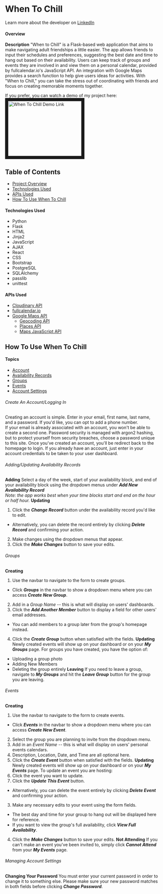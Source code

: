 # When To Chill

Learn more about the developer on [LinkedIn](https://www.linkedin.com/in/desiree-morimoto-9470481b0/)

#### <a name="overview"></a>Overview
**Description**
"When to Chill" is a Flask-based web application that aims to make navigating adult friendships a little easier. The app allows friends to input their schedules and preferences, suggesting the best date and time to hang out based on their availability. Users can keep track of groups and events they are involved in and view them on a personal calendar, provided by fullcalendar.io's JavaScript API. An integration with Google Maps provides a search function to help give users ideas for activities. With "When to Chill," you can take the stress out of coordinating with friends and focus on creating memorable moments together.

If you prefer, you can watch a demo of my project here:
<a href="http://www.youtube.com/watch?feature=player_embedded&v=ZNINJhmmvRE
" target="_blank"><img src="http://img.youtube.com/vi/ZNINJhmmvREE/0.jpg" 
alt="When To Chill Demo Link" width="240" height="180" border="10" /></a>

## Table of Contents
- [Project Overview](#overview)
- [Technologies Used](#technologiesused)
- [APIs Used](#apisused)
- [How To Use When To Chill](#howtoguide)

#### <a name="technologiesused"></a>Technologies Used
- Python
- Flask
- HTML
- Jinja2
- JavaScript
- AJAX
- React
- CSS
- Bootstrap
- PostgreSQL
- SQLAlchemy
- passlib
- unittest

#### <a name="apisused"></a>APIs Used
- [Cloudinary API](https://cloudinary.com/documentation/cloudinary_references)
- [fullcalendar.io](https://fullcalendar.io/docs)
- [Google Maps API](https://developers.google.com/maps/documentation)
  * [Geocoding API](https://developers.google.com/maps/documentation/geocoding)
  * [Places API](https://developers.google.com/maps/documentation/places/web-service/search-nearby)
  * [Maps JavaScript API](https://developers.google.com/maps/documentation/javascript)

## <a name="howtoguide"></a>How To Use When To Chill
#### Topics
- [Account](#account)
- [Availability Records](#availability)
- [Groups](#groups)
- [Events](#events)
- [Account Settings](#settings)

###### <a name="account"></a>Create An Account/Logging In
Creating an account is simple. Enter in your email, first name, last name, and a password. If you'd like, you can opt to add a phone number.  
  If your email is already associated with an account, you won't be able to create a second one.
  Password security is managed with argon2 hashing, but to protect yourself from security breaches, choose a password unique to this site.
Once you've created an account, you'll be redirect back to the homepage to login.
If you already have an account, just enter in your account credentials to be taken to your user dashboard.

###### <a name="availability"></a>Adding/Updating Availability Records
**Adding**
Select a day of the week, start of your availability block, and end of your availability block using the dropdown menus under **_Add New Availability Record_**  
  *Note: the app works best when your time blocks start and end on the hour or half hour.*
**Updating**
1. Click the **_Change Record_** button under the availability record you'd like to edit.
  * Alternatively, you can delete the record entirely by clicking **_Delete Record_** and confirming your action.
2. Make changes using the dropdown menus that appear.
3. Click the **_Make Changes_** button to save your edits.

###### <a name="groups"></a>Groups
**Creating**
1. Use the navbar to navigate to the form to create groups.
  * Click **_Groups_** in the navbar to show a dropdown menu where you can access **_Create New Group_**.
2. Add in a *Group Name* -- this is what will display on users' dashboards.
3. Click the **_Add Another Member_** button to display a field for other users' email addresses.
  * You can add members to a group later from the group's homepage instead.
4. Click the **_Create Group_** button when satisfied with the fields.
**Updating**
Newly created events will show up on your dashboard or on your **_My Groups_** page.
For groups you have created, you have the option of:
  * Uploading a group photo
  * Adding New Members
  * Deleting the group entirely
**Leaving**
If you need to leave a group, navigate to **_My Groups_** and hit the **_Leave Group_** button for the group you are leaving.

###### <a name="events"></a>Events
**Creating**
1. Use the navbar to navigate to the form to create events.
  * Click **_Events_** in the navbar to show a dropdown menu where you can access **_Create New Event_**.
2. Select the group you are planning to invite from the dropdown menu.
3. Add in an *Event Name* -- this is what will display on users' personal events calendars.
4. Description, Location, Date, and Time are all optional here.
5. Click the **_Create Event_** button when satisfied with the fields.
**Updating**
Newly created events will show up on your dashboard or on your **_My Events_** page.
To update an event you are hosting:
1. Click the event you want to update.
2. Click the **_Update This Event_** button.
  * Alternatively, you can delete the event entirely by clicking **_Delete Event_** and confirming your action.
3. Make any necessary edits to your event using the form fields.
  * The best day and time for your group to hang out will be displayed here for reference.
  * If you want to view the group's full availability, click **_View Full Availability_**.
4. Click the **_Make Changes_** button to save your edits.
**Not Attending**
If you can't make an event you've been invited to, simply click **_Cannot Attend_** from your **_My Events_** page.

###### <a name="settings"></a>Managing Account Settings
**Changing Your Password**
You must enter your current password in order to change it to something else.
Please make sure your new password matches in both fields before clicking **_Change Password_**.